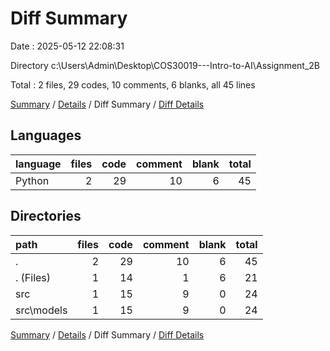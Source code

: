 # Diff Summary

Date : 2025-05-12 22:08:31

Directory c:\\Users\\Admin\\Desktop\\COS30019---Intro-to-AI\\Assignment_2B

Total : 2 files,  29 codes, 10 comments, 6 blanks, all 45 lines

[Summary](results.md) / [Details](details.md) / Diff Summary / [Diff Details](diff-details.md)

## Languages
| language | files | code | comment | blank | total |
| :--- | ---: | ---: | ---: | ---: | ---: |
| Python | 2 | 29 | 10 | 6 | 45 |

## Directories
| path | files | code | comment | blank | total |
| :--- | ---: | ---: | ---: | ---: | ---: |
| . | 2 | 29 | 10 | 6 | 45 |
| . (Files) | 1 | 14 | 1 | 6 | 21 |
| src | 1 | 15 | 9 | 0 | 24 |
| src\\models | 1 | 15 | 9 | 0 | 24 |

[Summary](results.md) / [Details](details.md) / Diff Summary / [Diff Details](diff-details.md)